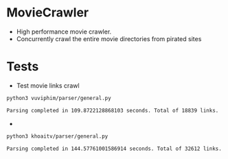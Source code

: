 # MovieCrawler
 - High performance movie crawler.
 - Concurrently crawl the entire movie directories from pirated sites
 

# Tests
- Test movie links crawl
```bash
python3 vuviphim/parser/general.py

Parsing completed in 109.8722128868103 seconds. Total of 18839 links.
```
- 
```bash
python3 khoaitv/parser/general.py

Parsing completed in 144.57761001586914 seconds. Total of 32612 links.
```
